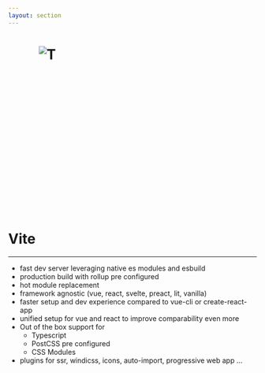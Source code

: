 ```yaml
---
layout: section
---
```


# Vite ![Tux, the Linux mascot](/images/vite.png)

---

- fast dev server leveraging native es modules and esbuild
- production build with rollup pre configured
- hot module replacement
- framework agnostic (vue, react, svelte, preact, lit, vanilla)
- faster setup and dev experience compared to vue-cli or create-react-app
- unified setup for vue and react to improve comparability even more
- Out of the box support for 
    - Typescript
    - PostCSS pre configured
    - CSS Modules
- plugins for ssr, windicss, icons, auto-import, progressive web app ...

<style>
img {
    max-width: 40px;
    max-height: 40px;
    display: inline;
    margin-bottom: 10px;
}
</style>
